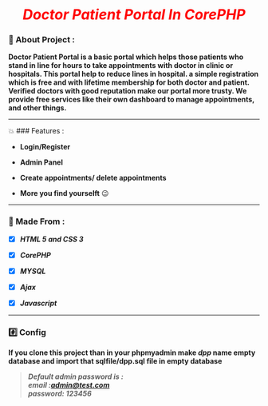 
<h1 align="center"><font color="red"><i>Doctor Patient Portal In CorePHP</i></font><br>




### :pencil: About Project :

**Doctor Patient Portal is a basic portal which helps those patients who stand in line for hours to take appointments with doctor in clinic or hospitals. This portal help to reduce lines in hospital. a simple registration which is free and with lifetime membership for both doctor and patient. Verified doctors with good reputation make our portal more trusty. We provide free services like their own dashboard to manage appointments, and other things.**

<hr>

:boom: ### Features :

- **Login/Register**

- **Admin Panel**

- **Create appointments/ delete appointments**

- **More you find yourselft** :wink:

<hr>

### :paperclip: Made From :


- [x] ***HTML 5 and CSS 3***

- [x] ***CorePHP***

- [x] ***MYSQL***

- [x] ***Ajax***

- [x] ***Javascript***

<hr>

### :hash: Config

**If you clone this project than in your phpmyadmin make _dpp_ name empty database and import that sqlfile/dpp.sql file in empty database**

>***Default admin password is : <br/>
 email :admin@test.com <br>
 password: 123456***
